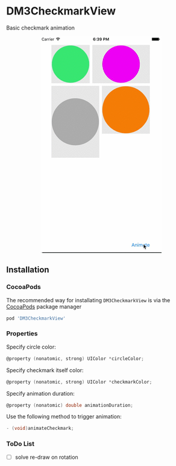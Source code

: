 # DM3CheckmarkView
Basic checkmark animation

<p align="center">
  <img src="example.gif" title="Example usage" width="320px">
</p>

## Installation
### CocoaPods
The recommended way for installating `DM3CheckmarkView` is via the [CocoaPods](http://cocoapods.org/) package manager
``` ruby
pod 'DM3CheckmarkView'
```

### Properties

Specify circle color:
``` objectivec
@property (nonatomic, strong) UIColor *circleColor;
```

Specify checkmark itself color:
``` objectivec
@property (nonatomic, strong) UIColor *checkmarkColor;
```

Specify animation duration:
``` objectivec
@property (nonatomic) double animationDuration;
```

Use the following method to trigger animation:
``` objectivec
- (void)animateCheckmark;
```

### ToDo List
- [ ] solve re-draw on rotation 
